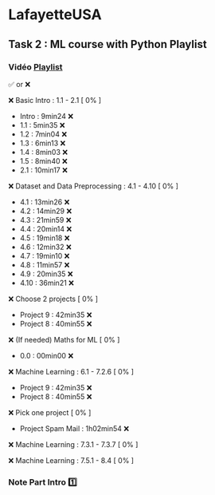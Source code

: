 # LafayetteUSA
## Task 2 : ML course with Python Playlist

### Vidéo [Playlist]([https://www.youtube.com/watch?v=r-uOLxNrNk8](https://fra01.safelinks.protection.outlook.com/?url=https%3A%2F%2Fwww.youtube.com%2Fwatch%3Fv%3DbY__YW-xknU%26list%3DPLfFghEzKVmjsNtIRwErklMAN8nJmebB0I&data=05%7C02%7Cvalentin.leroy1%40viacesi.fr%7Ce30694b1708e4c1752cd08dd4a151445%7C190ce420b15744aebc2f69563baa5a3b%7C1%7C0%7C638748176587807816%7CUnknown%7CTWFpbGZsb3d8eyJFbXB0eU1hcGkiOnRydWUsIlYiOiIwLjAuMDAwMCIsIlAiOiJXaW4zMiIsIkFOIjoiTWFpbCIsIldUIjoyfQ%3D%3D%7C0%7C%7C%7C&sdata=ELDTCLAGCmFw6BRZ4NIV8C8tkuJIwME012BABdfhIXc%3D&reserved=0)) 

✅ or ❌

❌ Basic Intro : 1.1 - 2.1 [ 0% ]
  - Intro : 9min24 ❌
  - 1.1 : 5min35 ❌
  - 1.2 : 7min04 ❌
  - 1.3 : 6min13 ❌
  - 1.4 : 8min03 ❌
  - 1.5 : 8min40 ❌
  - 2.1 : 10min17 ❌

❌ Dataset and Data Preprocessing : 4.1 - 4.10 [ 0% ]
  - 4.1 : 13min26 ❌
  - 4.2 : 14min29 ❌
  - 4.3 : 21min59 ❌
  - 4.4 : 20min14 ❌
  - 4.5 : 19min18 ❌
  - 4.6 : 12min32 ❌
  - 4.7 : 19min10 ❌
  - 4.8 : 11min57 ❌
  - 4.9 : 20min35 ❌
  - 4.10 : 36min21 ❌

❌ Choose 2 projects [ 0% ]
  - Project 9 : 42min35 ❌
  - Project 8 : 40min55 ❌

❌ (If needed) Maths for ML [ 0% ]
  - 0.0 : 00min00 ❌

❌ Machine Learning : 6.1 - 7.2.6 [ 0% ]
  - Project 9 : 42min35 ❌
  - Project 8 : 40min55 ❌

❌ Pick one project [ 0% ]
  - Project Spam Mail : 1h02min54 ❌

❌ Machine Learning : 7.3.1 - 7.3.7 [ 0% ]

❌ Machine Learning : 7.5.1 - 8.4 [ 0% ]

### Note Part Intro 1️⃣
